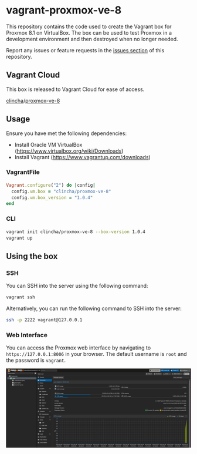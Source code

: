 # vagrant-proxmox-ve-8

This repository contains the code used to create the Vagrant box for Proxmox 8.1 on VirtualBox. The box can be used to test Proxmox in a development environment and then destroyed when no longer needed.

Report any issues or feature requests in the [issues section](https://github.com/clincha-org/vagrant-proxmox-ve-8/issues) of this repository.

## Vagrant Cloud

This box is released to Vagrant Cloud for ease of access.

[clincha](https://app.vagrantup.com/clincha)/[proxmox-ve-8](https://app.vagrantup.com/clincha/boxes/proxmox-ve-8)

## Usage

Ensure you have met the following dependencies:

- Install Oracle VM VirtualBox (https://www.virtualbox.org/wiki/Downloads)
- Install Vagrant (https://www.vagrantup.com/downloads)

### VagrantFile

```ruby
Vagrant.configure("2") do |config|
  config.vm.box = "clincha/proxmox-ve-8"
  config.vm.box_version = "1.0.4"
end
```

### CLI

```bash
vagrant init clincha/proxmox-ve-8 --box-version 1.0.4
vagrant up
```

## Using the box

### SSH

You can SSH into the server using the following command:

```bash
vagrant ssh
```

Alternatively, you can run the following command to SSH into the server:

```bash
ssh -p 2222 vagrant@127.0.0.1
``` 

### Web Interface

You can access the Proxmox web interface by navigating to `https://127.0.0.1:8006` in your browser. The default username is `root` and the password is `vagrant`.

![proxmox-gui.png](img/proxmox-gui.png)